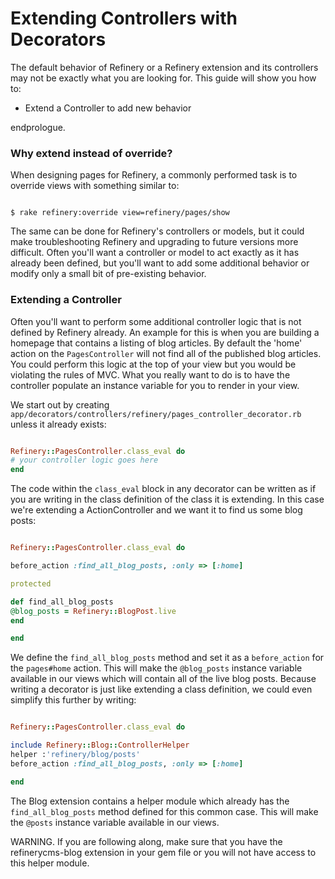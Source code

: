 # Extending Controllers with Decorators

The default behavior of Refinery or a Refinery extension and its controllers may not be exactly what you are looking for. This guide will show you how to:

  - Extend a Controller to add new behavior

endprologue.

### Why extend instead of override?

When designing pages for Refinery, a commonly performed task is to override views with something similar to:

```shell

$ rake refinery:override view=refinery/pages/show

```

The same can be done for Refinery's controllers or models, but it could make troubleshooting Refinery and upgrading to future versions more difficult. Often you'll want a controller or model to act exactly as it has already been defined, but you'll want to add some additional behavior or modify only a small bit of pre-existing behavior.

### Extending a Controller

Often you'll want to perform some additional controller logic that is not defined by Refinery already. An example for this is when you are building a homepage that contains a listing of blog articles. By default the 'home' action on the `PagesController` will not find all of the published blog articles. You could perform this logic at the top of your view but you would be violating the rules of MVC. What you really want to do is to have the controller populate an instance variable for you to render in your view.

We start out by creating `app/decorators/controllers/refinery/pages_controller_decorator.rb` unless it already exists:

```ruby

Refinery::PagesController.class_eval do
# your controller logic goes here
end

```

The code within the `class_eval` block in any decorator can be written as if you are writing in the class definition of the class it is extending. In this case we're extending a ActionController and we want it to find us some blog posts:

```ruby

Refinery::PagesController.class_eval do

before_action :find_all_blog_posts, :only => [:home]

protected

def find_all_blog_posts
@blog_posts = Refinery::BlogPost.live
end

end

```

We define the `find_all_blog_posts` method and set it as a `before_action` for the `pages#home` action. This will make the `@blog_posts` instance variable available in our views which will contain all of the live blog posts. Because writing a decorator is just like extending a class definition, we could even simplify this further by writing:

```ruby

Refinery::PagesController.class_eval do

include Refinery::Blog::ControllerHelper
helper :'refinery/blog/posts'
before_action :find_all_blog_posts, :only => [:home]

end

```

The Blog extension contains a helper module which already has the `find_all_blog_posts` method defined for this common case. This will make the `@posts` instance variable available in our views.

WARNING. If you are following along, make sure that you have the refinerycms-blog extension in your gem file or you will not have access to this helper module.
